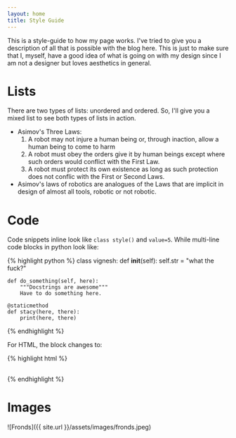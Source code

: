 ```yaml
---
layout: home 
title: Style Guide
---
```


This is a style-guide to how my page works. I've tried to give you a description of all that is possible with the blog here. This is just to make sure that I, myself, have a good idea of what is going on with my design since I am not a designer but loves aesthetics in general.

# Lists

There are two types of lists: unordered and ordered. So, I'll give you a mixed list to see both types of lists in action.

- Asimov's Three Laws:
    1. A robot may not injure a human being or, through inaction, allow a human being to come to harm
    2. A robot must obey the orders give it by human beings except where such orders would conflict with the First Law.
    3. A robot must protect its own existence as long as such protection does not conflic with the First or Second Laws.
- Asimov's laws of robotics are analogues of the Laws that are implicit in design of almost all tools, robotic or not robotic.

# Code

Code snippets inline look like `class style()` and `value=5`. While multi-line code blocks in python look like:

{% highlight python %}
class vignesh:
    def __init__(self):
        self.str = "what the fuck?"

    def do_something(self, here):
        """Docstrings are awesome"""
        Have to do something here.

    @staticmethod
    def stacy(here, there):
        print(here, there)
{% endhighlight %}

For HTML, the block changes to:

{% highlight html %}
<div class="link-posts">
    <h2>
        <a href="{{ site.url }}{{ post.url }}" title="{{ post.title }}">
        </a>
    </h2>
</div> 
{% endhighlight %}

# Images

![Fronds]({{ site.url }}/assets/images/fronds.jpeg)


